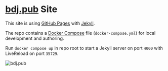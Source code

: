 # [bdj.pub](https://bdj.pub) Site

This site is using [GitHub Pages](https://docs.github.com/en/pages) with [Jekyll](https://jekyllrb.com).

The repo contains a [Docker Compose](https://docs.docker.com/compose/) file (`docker-compose.yml`) for local development and authoring.

Run `docker compose up` in repo root to start a Jekyll server on port `4000` with LiveReload on port `35729`.

![bdj.pub](https://bdj.pub/assets/images/bdjpub.svg)
